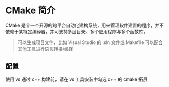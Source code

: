 # CMake 简介

CMake 是个一个开源的跨平台自动化建构系统，用来管理软件建置的程序，并不依赖于某特定编译器，并可支持多层目录、多个应用程序与多个函数库。
>可以生成项目文件，比如 Visual Studio 的 .sln 文件或 Makefile
>可以配合其他工具进行语言转换/编译

## 配置

使用 vs 通过 c++ 构建前，请在 vs 工具安装中勾选 c++ 的 cmake 拓展  